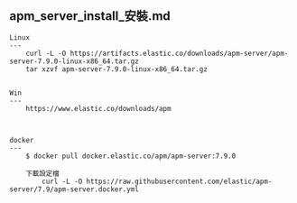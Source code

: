 apm_server_install_安裝.md
---
	Linux 
	---
		curl -L -O https://artifacts.elastic.co/downloads/apm-server/apm-server-7.9.0-linux-x86_64.tar.gz
		tar xzvf apm-server-7.9.0-linux-x86_64.tar.gz


	Win
	---
		https://www.elastic.co/downloads/apm



	docker
	---
		$ docker pull docker.elastic.co/apm/apm-server:7.9.0

		下載設定檔
			curl -L -O https://raw.githubusercontent.com/elastic/apm-server/7.9/apm-server.docker.yml

